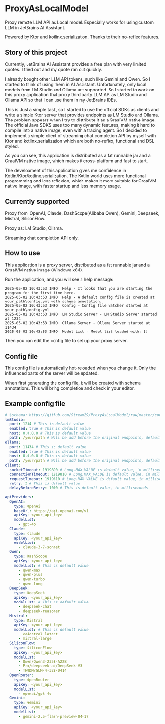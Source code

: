 # ProxyAsLocalModel

Proxy remote LLM API as Local model. Especially works for using custom LLM in JetBrains AI Assistant.

Powered by Ktor and kotlinx.serialization. Thanks to their no-reflex features.

## Story of this project

Currently, JetBrains AI Assistant provides a free plan with very limited quotes. I tried out and my quote ran out quickly.

I already bought other LLM API tokens, such like Gemini and Qwen. So I started to think of using them in AI Assistant. Unfortunately, only local models from LM Studio and Ollama are supported. So I started to work on this proxy application that proxy third party LLM API as LM Studio and Ollama API so that I can use them in my JetBrains IDEs.

This is Just a simple task, so I started to use the official SDKs as clients and write a simple Ktor server that provides endpoints as LM Studio and Ollama. The problem appears when I try to distribute it as a GraalVM native image. The official Java SDKS uses too many dynamic features, making it hard to compile into a native image, even with a tracing agent. So I decided to implement a simple client of streaming chat completion API by myself with Ktor and kotlinx.serialization which are both no-reflex, functional and DSL styled.

As you can see, this application is distributed as a fat runnable jar and a GraalVM native image, which makes it cross-platform and fast to start.

The development of this application gives me confidence in Kotlin/Ktor/kotlinx.serialization. The Kotlin world uses more functional programming and less reflexion, which makes it more suitable for GraalVM native image, with faster startup and less memory usage.

## Currently supported

Proxy from: OpenAI, Claude, DashScope(Alibaba Qwen), Gemini, Deepseek, Mistral, SiliconFlow.

Proxy as: LM Studio, Ollama.

Streaming chat completion API only.

## How to use

This application is a proxy server, distributed as a fat runnable jar and a GraalVM native image (Windows x64).

Run the application, and you will see a help message:

```
2025-05-02 10:43:53 INFO  Help - It looks that you are starting the program for the first time here.
2025-05-02 10:43:53 INFO  Help - A default config file is created at your_path\config.yml with schema annotation.
2025-05-02 10:43:53 INFO  Config - Config file watcher started at your_path\config.yml
2025-05-02 10:43:53 INFO  LM Studio Server - LM Studio Server started at 1234
2025-05-02 10:43:53 INFO  Ollama Server - Ollama Server started at 11434
2025-05-02 10:43:53 INFO  Model List - Model list loaded with: []
```

Then you can edit the config file to set up your proxy server.

## Config file

This config file is automatically hot-reloaded when you change it. Only the influenced parts of the server will be updated.

When first generating the config file, it will be created with schema annotations. This will bring completion and check in your editor.

## Example config file

```yaml
# $schema: https://github.com/Stream29/ProxyAsLocalModel/raw/master/config_v3.schema.json
lmStudio:
  port: 1234 # This is default value
  enabled: true # This is default value
  host: 0.0.0.0 # This is default value
  path: /your/path # Will be add before the original endpoints, default value is empty
ollama:
  port: 11434 # This is default value
  enabled: true # This is default value
  host: 0.0.0.0 # This is default value
  path: /your/path # Will be add before the original endpoints, default value is empty
client:
  socketTimeout: 1919810 # Long.MAX_VALUE is default value, in milliseconds
  connectionTimeout: 1919810 # Long.MAX_VALUE is default value, in milliseconds
  requestTimeout: 1919810 # Long.MAX_VALUE is default value, in milliseconds
  retry: 3 # This is default value
  delayBeforeRetry: 1000 # This is default value, in milliseconds

apiProviders:
  OpenAI:
    type: OpenAi
    baseUrl: https://api.openai.com/v1
    apiKey: <your_api_key>
    modelList:
      - gpt-4o
  Claude:
    type: Claude
    apiKey: <your_api_key>
    modelList:
      - claude-3-7-sonnet
  Qwen:
    type: DashScope
    apiKey: <your_api_key>
    modelList: # This is default value
      - qwen-max
      - qwen-plus
      - qwen-turbo
      - qwen-long
  DeepSeek:
    type: DeepSeek
    apiKey: <your_api_key>
    modelList: # This is default value
      - deepseek-chat
      - deepseek-reasoner
  Mistral:
    type: Mistral
    apiKey: <your_api_key>
    modelList: # This is default value
      - codestral-latest
      - mistral-large
  SiliconFlow:
    type: SiliconFlow
    apiKey: <your_api_key>
    modelList:
      - Qwen/Qwen3-235B-A22B
      - Pro/deepseek-ai/DeepSeek-V3
      - THUDM/GLM-4-32B-0414
  OpenRouter:
    type: OpenRouter
    apiKey: <your_api_key>
    modelList:
      - openai/gpt-4o
  Gemini:
    type: Gemini
    apiKey: <your_api_key>
    modelList:
      - gemini-2.5-flash-preview-04-17
```